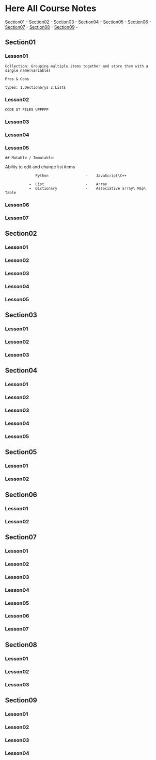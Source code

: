 # Here All Course Notes

[Section01](#Section01) - [Section02](#Section02) - [Section03](#Section03) - [Section04](#Section04) - [Section05](#Section05) - [Section06](#Section06) - [Section07](#Section07) - [Section08](#Section08) - [Section09](#Section09) - 

## Section01

### Lesson01
    Collection: Grouping multiple items together and store them with a single name(variable)

    Pros & Cons

    types: 1.Dectionarys 2.Lists
### Lesson02
    CODE AT FILES UPPPPP
### Lesson03
    
### Lesson04
    
### Lesson05
    ## Mutable / Immutable:

Ability to edit and change list items

                  Python                 -    JavaScript\C++
                  
               →  List                   -    Array
               →  Dictionary             -    Associative array\ Map\ Table
### Lesson06
    
### Lesson07
    


## Section02

### Lesson01
    
### Lesson02
    
### Lesson03
    
### Lesson04
    
### Lesson05
    


## Section03

### Lesson01
    
### Lesson02
    
### Lesson03
    


## Section04

### Lesson01
    
### Lesson02
    
### Lesson03
    
### Lesson04
    
### Lesson05
    


## Section05

### Lesson01
    
### Lesson02
    


## Section06

### Lesson01
    
### Lesson02
    


## Section07

### Lesson01
    
### Lesson02
    
### Lesson03
    
### Lesson04
    
### Lesson05
    
### Lesson06
    
### Lesson07
    


## Section08

### Lesson01
    
### Lesson02
    
### Lesson03
    


## Section09 

### Lesson01
    
### Lesson02
    
### Lesson03
    
### Lesson04
    
